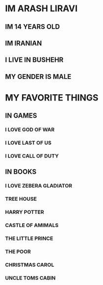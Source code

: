 # IM ARASH LIRAVI 
## IM 14 YEARS OLD
## IM IRANIAN
## I LIVE IN BUSHEHR
## MY GENDER IS MALE
# MY FAVORITE THINGS
## IN GAMES
### I LOVE GOD OF WAR
### I LOVE LAST OF US
### I LOVE CALL OF DUTY
## IN BOOKS
### I LOVE ZEBERA GLADIATOR 
### TREE HOUSE
### HARRY POTTER
### CASTLE OF AMIMALS
### THE LITTLE PRINCE 
### THE POOR
### CHRISTMAS CAROL
### UNCLE TOMS CABIN
